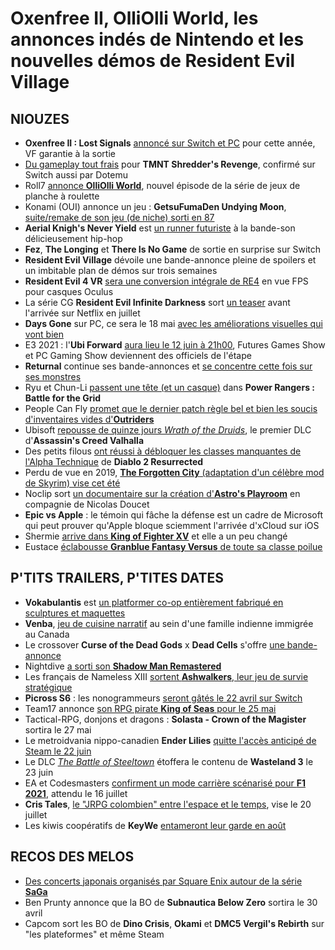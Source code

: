 # Oxenfree II, OlliOlli World, les annonces indés de Nintendo et les nouvelles démos de Resident Evil Village

## NIOUZES

- **Oxenfree II : Lost Signals** [annoncé sur Switch et PC](https://www.youtube.com/watch?v=N0f0LdibJcQ) pour cette année, VF garantie à la sortie
- [Du gameplay tout frais](https://www.youtube.com/watch?v=KVdUwy818BY) pour **TMNT Shredder's Revenge**, confirmé sur Switch aussi par Dotemu
- Roll7 [annonce **OlliOlli World**](https://www.youtube.com/watch?v=NJdYm9yejW8), nouvel épisode de la série de jeux de planche à roulette
- Konami (OUI) annonce un jeu : **GetsuFumaDen Undying Moon**, [suite/remake de son jeu (de niche) sorti en 87](https://www.youtube.com/watch?v=6FjlytiqFQ8)
- **Aerial Knigh's Never Yield** est [un runner futuriste](https://www.youtube.com/watch?v=MnGT9dr2aUI) à la bande-son délicieusement hip-hop 
- **Fez**, **The Longing** et **There Is No Game** de sortie en surprise sur Switch
- **Resident Evil Village** dévoile une bande-annonce pleine de spoilers et un imbitable plan de démos sur trois semaines
- **Resident Evil 4 VR** [sera une conversion intégrale de RE4](https://www.gamekult.com/actualite/capcom-et-facebook-annoncent-resident-evil-4-en-vr-sur-oculus-quest-3050838097.html) en vue FPS pour casques Oculus
- La série CG **Resident Evil Infinite Darkness** sort [un teaser](https://www.youtube.com/watch?v=_mOAXaPVtD0) avant l'arrivée sur Netflix en juillet
- **Days Gone** sur PC, ce sera le 18 mai [avec les améliorations visuelles qui vont bien](https://www.youtube.com/watch?v=JT_gdAMuY3I)
- E3 2021 : l'**Ubi Forward** [aura lieu le 12 juin à 21h00](https://www.gematsu.com/2021/04/ubisoft-forward-at-e3-2021-set-for-june-12), Futures Games Show et PC Gaming Show deviennent des officiels de l'étape
- **Returnal** continue ses bande-annonces et [se concentre cette fois sur ses monstres](https://www.youtube.com/watch?v=n5eEEMEeSUM)
- Ryu et Chun-Li [passent une tête (et un casque)](https://www.youtube.com/watch?v=7l-b_gXQ6nQ) dans **Power Rangers : Battle for the Grid**
- People Can Fly [promet que le dernier patch règle bel et bien les soucis d'inventaires vides d'**Outriders**](https://screenrant.com/outriders-inventory-wipe-bug-fixed-new-patch/)
- Ubisoft [repousse de quinze jours *Wrath of the Druids*](https://www.gameinformer.com/2021/04/14/assassins-creed-valhalla-wrath-of-the-druids-dlc-delayed-until-may), le premier DLC d'**Assassin's Creed Valhalla**
- Des petits filous [ont réussi à débloquer les classes manquantes de l'Alpha Technique](https://www.pcgamesn.com/diablo-2-resurrected/classes-best) de **Diablo 2 Resurrected**
- Perdu de vue en 2019, [**The Forgotten City** (adaptation d'un célèbre mod de Skyrim) vise cet été](https://www.youtube.com/watch?v=Ja8GCQvIWAM)
- Noclip sort [un documentaire sur la création d'**Astro's Playroom**](https://www.youtube.com/watch?v=_WpD8PvH0QA) en compagnie de Nicolas Doucet
- **Epic vs Apple** : le témoin qui fâche la défense est un cadre de Microsoft qui peut prouver qu'Apple bloque sciemment l'arrivée d'xCloud sur iOS
- Shermie [arrive dans **King of Fighter XV**](https://www.youtube.com/watch?v=rbXDQND5EmU) et elle a un peu changé
- Eustace [éclabousse **Granblue Fantasy Versus** de toute sa classe poilue](https://www.youtube.com/watch?v=znROLFK7cmU)

## P'TITS TRAILERS, P'TITES DATES

- **Vokabulantis** est [un platformer co-op entièrement fabriqué en sculptures et maquettes](https://www.youtube.com/watch?v=1ry67uHZSS0)
- **Venba**, [jeu de cuisine narratif](https://www.youtube.com/watch?v=I3E4mZey1EU) au sein d'une famille indienne immigrée au Canada
- Le crossover **Curse of the Dead Gods** x **Dead Cells** s'offre [une bande-annonce](https://www.youtube.com/watch?v=I3E4mZey1EU)
- Nightdive [a sorti son **Shadow Man Remastered**](https://www.youtube.com/watch?v=u725QhtDbUk)
- Les français de Nameless XIII [sortent **Ashwalkers**, leur jeu de survie stratégique](https://www.youtube.com/watch?v=HMvJvWuIyg8)
- **Picross S6** : les nonogrammeurs [seront gâtés le 22 avril sur Switch](https://www.youtube.com/watch?v=nbT3iujPZMs)
- Team17 annonce [son RPG pirate **King of Seas** pour le 25 mai](https://www.youtube.com/watch?v=uflMVCU8Qrs)
- Tactical-RPG, donjons et dragons : **Solasta - Crown of the Magister** sortira le 27 mai
- Le metroidvania nippo-canadien **Ender Lilies** [quitte l'accès anticipé de Steam le 22 juin](https://www.youtube.com/watch?v=QZ6-34S7-mo)
- Le DLC [*The Battle of Steeltown*](https://www.youtube.com/watch?v=5G-oyebyNAs) étoffera le contenu de **Wasteland 3** le 23 juin
- EA et Codesmasters [confirment un mode carrière scénarisé pour **F1 2021**](https://www.youtube.com/watch?v=4QCKEqiq4A0), attendu le 16 juillet
- **Cris Tales**, [le "JRPG colombien" entre l'espace et le temps](https://www.youtube.com/watch?v=Y6kRFUYKE3c), vise le 20 juillet
- Les kiwis coopératifs de **KeyWe** [entameront leur garde en août](https://www.youtube.com/watch?v=LBL4RkhjE14)

## RECOS DES MELOS

- [Des concerts japonais organisés par Square Enix autour de la série **SaGa**](https://www.siliconera.com/saga-orchestra-concerts-will-be-held-in-tokyo-and-osaka-in-2021/?utm_source=feedburner&utm_medium=feed&utm_campaign=Feed%3A+siliconera%2FMkOc+%28Siliconera%29)
- Ben Prunty annonce que la BO de **Subnautica Below Zero** sortira le 30 avril
- Capcom sort les BO de **Dino Crisis**, **Okami** et **DMC5 Vergil's Rebirth** sur "les plateformes" et même Steam
